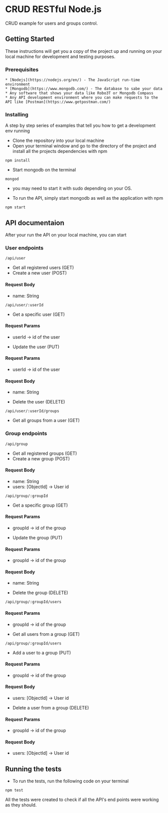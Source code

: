 # CRUD RESTful Node.js

CRUD example for users and groups control.

## Getting Started

These instructions will get you a copy of the project up and running on your local machine for development and testing purposes.

### Prerequisites

```
* [Nodejs](https://nodejs.org/en/) - The JavaScript run-time environment
* [Mongodb](https://www.mongodb.com/) - The database to sabe your data
* Any software that shows your data like Robo3T or Mongodb Compass
* Any API development environment where you can make requests to the API like [Postman](https://www.getpostman.com/)

```

### Installing

A step by step series of examples that tell you how to get a development env running

* Clone the repository into your local machine
* Open your terminal window and go to the directory of the project and install all the projects dependencies with npm

```
npm install
```

* Start mongodb on the terminal

```
mongod
```

- you may need to start it with sudo depending on your OS.

* To run the API, simply start mongodb as well as the application with npm

```
npm start
```

## API documentaion

After your run the API on your local machine, you can start

### User endpoints

```
/api/user
```
* Get all registered users (GET)
* Create a new user (POST)

#### Request Body
- name: String

```
/api/user/:userId
```
* Get a specific user (GET)

#### Request Params
- userId -> id of the user

* Update the user (PUT)

#### Request Params
- userId -> id of the user

#### Request Body
- name: String
* Delete the user (DELETE)

```
/api/user/:userId/groups
```
* Get all groups from a user (GET)

### Group endpoints


```
/api/group
```
* Get all registered groups (GET)
* Create a new group (POST)

#### Request Body
- name: String
- users: [ObjectId] -> User id

```
/api/group/:groupId
```
* Get a specific group (GET)

#### Request Params
- groupId -> id of the group

* Update the group (PUT)

#### Request Params
- groupId -> id of the group

#### Request Body
- name: String

* Delete the group (DELETE)

```
/api/group/:groupId/users
```

#### Request Params
- groupId -> id of the group

* Get all users from a group (GET)

```
/api/group/:groupId/users
```
* Add a user to a group (PUT)

#### Request Params
- groupId -> id of the group

#### Request Body
- users: [ObjectId] -> User id

* Delete a user from a group (DELETE)


#### Request Params
- groupId -> id of the group

#### Request Body
- users: [ObjectId] -> User id

## Running the tests

* To run the tests, run the following code on your terminal

```
npm test
```

All the tests were created to check if all the API's end points were working as they should.
